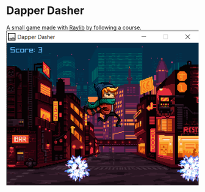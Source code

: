 # Dapper Dasher

A small game made with [Raylib](https://www.raylib.com/) by following a course.\
![game screenshot](ss.png)
